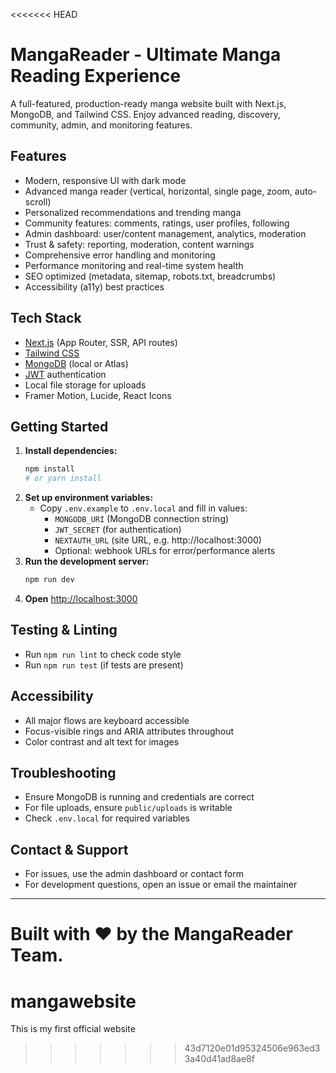 <<<<<<< HEAD
# MangaReader - Ultimate Manga Reading Experience

A full-featured, production-ready manga website built with Next.js, MongoDB, and Tailwind CSS. Enjoy advanced reading, discovery, community, admin, and monitoring features.

## Features
- Modern, responsive UI with dark mode
- Advanced manga reader (vertical, horizontal, single page, zoom, auto-scroll)
- Personalized recommendations and trending manga
- Community features: comments, ratings, user profiles, following
- Admin dashboard: user/content management, analytics, moderation
- Trust & safety: reporting, moderation, content warnings
- Comprehensive error handling and monitoring
- Performance monitoring and real-time system health
- SEO optimized (metadata, sitemap, robots.txt, breadcrumbs)
- Accessibility (a11y) best practices

## Tech Stack
- [Next.js](https://nextjs.org) (App Router, SSR, API routes)
- [Tailwind CSS](https://tailwindcss.com)
- [MongoDB](https://mongodb.com) (local or Atlas)
- [JWT](https://jwt.io) authentication
- Local file storage for uploads
- Framer Motion, Lucide, React Icons

## Getting Started

1. **Install dependencies:**
   ```bash
   npm install
   # or yarn install
   ```
2. **Set up environment variables:**
   - Copy `.env.example` to `.env.local` and fill in values:
     - `MONGODB_URI` (MongoDB connection string)
     - `JWT_SECRET` (for authentication)
     - `NEXTAUTH_URL` (site URL, e.g. http://localhost:3000)
     - Optional: webhook URLs for error/performance alerts
3. **Run the development server:**
   ```bash
   npm run dev
   ```
4. **Open** [http://localhost:3000](http://localhost:3000)

## Testing & Linting
- Run `npm run lint` to check code style
- Run `npm run test` (if tests are present)

## Accessibility
- All major flows are keyboard accessible
- Focus-visible rings and ARIA attributes throughout
- Color contrast and alt text for images

## Troubleshooting
- Ensure MongoDB is running and credentials are correct
- For file uploads, ensure `public/uploads` is writable
- Check `.env.local` for required variables

## Contact & Support
- For issues, use the admin dashboard or contact form
- For development questions, open an issue or email the maintainer

---

Built with ❤️ by the MangaReader Team.
=======
# mangawebsite
This is my first official website
>>>>>>> 43d7120e01d95324506e963ed33a40d41ad8ae8f
